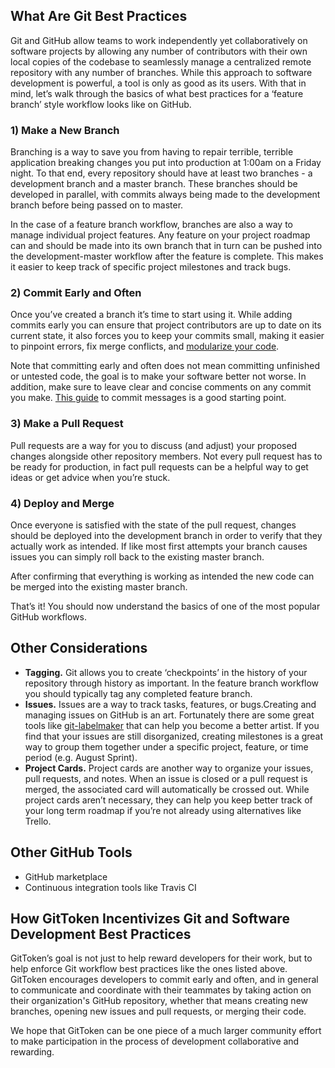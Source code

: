 ## What Are Git Best Practices

Git and GitHub allow teams to work independently yet collaboratively on software projects by allowing any number of contributors with their own local copies of the codebase to seamlessly manage a centralized remote repository with any number of branches. While this approach to software development is powerful, a tool is only as good as its users. With that in mind, let’s walk through the basics of what best practices for a ‘feature branch’ style workflow looks like on GitHub.

### 1) Make a New Branch

Branching is a way to save you from having to repair terrible, terrible application breaking changes you put into production at 1:00am on a Friday night. To that end, every repository should have at least two branches - a development branch and a master branch. These branches should be developed in parallel, with commits always being made to the development branch before being passed on to master.

In the case of a feature branch workflow, branches are also a way to manage individual project features. Any feature on your project roadmap can and should be made into its own branch that in turn can be pushed into the development-master workflow after the feature is complete. This makes it easier to keep track of specific project milestones and track bugs.

### 2) Commit Early and Often

Once you’ve created a branch it’s time to start using it. While adding commits early you can ensure that project contributors are up to date on its current state, it also forces you to keep your commits small, making it easier to pinpoint errors, fix merge conflicts, and [modularize your code](https://builttoadapt.io/standing-on-the-shoulders-of-giants-59762fb0c155). 

Note that committing early and often does not mean committing unfinished or untested code, the goal is to make your software better not worse. In addition, make sure to leave clear and concise comments on any commit you make. [This guide](https://chris.beams.io/posts/git-commit/) to commit messages is a good starting point.

### 3) Make a Pull Request

Pull requests are a way for you to discuss (and adjust) your proposed changes alongside other repository members. Not every pull request has to be ready for production, in fact pull requests can be a helpful way to get ideas or get advice when you’re stuck. 

### 4) Deploy and Merge

Once everyone is satisfied with the state of the pull request, changes should be deployed into the development branch in order to verify that they actually work as intended. If like most first attempts your branch causes issues you can simply roll back to the existing master branch.

After confirming that everything is working as intended the new code can be merged into the existing master branch.

That’s it! You should now understand the basics of one of the most popular GitHub workflows. 

## Other Considerations 

* **Tagging.** Git allows you to create ‘checkpoints’ in the history of your repository through history as important. In the feature branch workflow you should typically tag any completed feature branch.
* **Issues.** Issues are a way to track tasks, features, or bugs.Creating and managing issues on GitHub is an art. Fortunately there are some great tools like [git-labelmaker](https://github.com/himynameisdave/git-labelmaker) that can help you become a better artist. If you find that your issues are still disorganized, creating milestones is a great way to group them together under a specific project, feature, or time period (e.g. August Sprint).
* **Project Cards.** Project cards are another way to organize your issues, pull requests, and notes. When an issue is closed or a pull request is merged, the associated card will automatically be crossed out. While project cards aren’t necessary, they can help you keep better track of your long term roadmap if you’re not already using alternatives like Trello.

## Other GitHub Tools

* GitHub marketplace
* Continuous integration tools like Travis CI

## How GitToken Incentivizes Git and Software Development Best Practices

GitToken’s goal is not just to help reward developers for their work, but to help enforce Git workflow best practices like the ones listed above. GitToken encourages developers to commit early and often, and in general to communicate and coordinate with their teammates by taking action on their organization's GitHub repository, whether that means creating new branches, opening new issues and pull requests, or merging their code. 

We hope that GitToken can be one piece of a much larger community effort to make participation in the process of development collaborative and rewarding.
